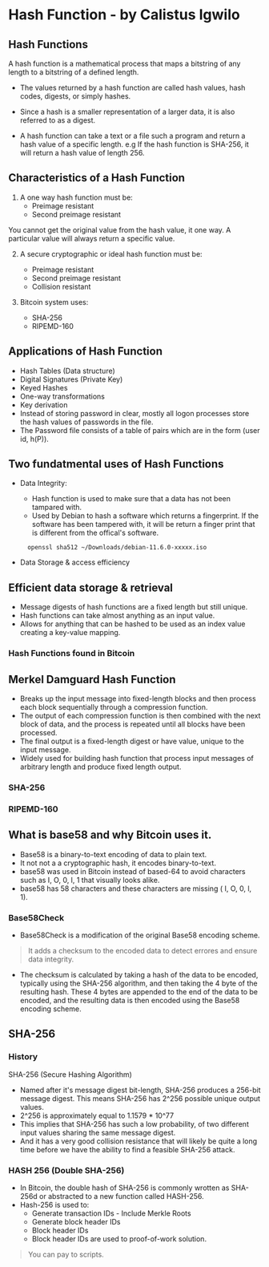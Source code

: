 
# Hash Function - by Calistus Igwilo

## Hash Functions
A hash function is a mathematical process that maps a bitstring of any length to a bitstring of a defined length.

- The values returned by a hash function are called hash values, hash codes, digests, or simply hashes.

- Since a hash is a smaller representation of a larger data, it is also referred to as a digest.

- A hash function can take a text or a file such a program and return a hash value of a specific length. e.g If the hash function is SHA-256, it will return a hash value of length 256.

## Characteristics of a Hash Function
1. A one way hash function must be:
   - Preimage resistant
   - Second preimage resistant

You cannot get the original value from the hash value, it one way. A particular value will always return a specific value.

2. A secure cryptographic or ideal hash function must be: 
   - Preimage resistant
   - Second preimage resistant
   - Collision resistant

3. Bitcoin system uses:
   - SHA-256
   - RIPEMD-160


## Applications of Hash Function
- Hash Tables (Data structure)
- Digital Signatures (Private Key)
- Keyed Hashes
- One-way transformations
- Key derivation
- Instead of storing password in clear, mostly all logon processes store the hash values of passwords in the file.
- The Password file consists of a table of pairs which are in the form (user id, h(P)).


## Two fundatmental uses of Hash Functions
- Data Integrity: 
  - Hash function is used to make sure that a data has not been tampared with.
  - Used by Debian to hash a software which returns a fingerprint. If the software has been tampered with, it will be return a finger print that is different from the offical's software.
  
  ```
    openssl sha512 ~/Downloads/debian-11.6.0-xxxxx.iso
  ```
- Data Storage & access efficiency


## Efficient data storage & retrieval
  - Message digests of hash functions are a  fixed length but still unique.
  - Hash functions can take almost anything as an input value.
  - Allows for anything that can be hashed to be used as an index value creating a key-value mapping.


### Hash Functions found in Bitcoin

## Merkel Damguard Hash Function
- Breaks up the input message into fixed-length blocks and then process each block sequentially through a compression function.
- The output of each compression function is then combined with the next block of data, and the process is repeated until all blocks have been processed.
- The final output is a fixed-length digest or have value, unique to the input message. 
- Widely used for building hash function that process input messages of arbitrary length and produce fixed length output.

### SHA-256 

### RIPEMD-160

## What is base58 and why Bitcoin uses it. 
- Base58 is a binary-to-text encoding of data to plain text. 
- It not not a a cryptographic hash, it encodes binary-to-text.
- base58 was used in Bitcoin instead of based-64 to avoid characters such as I, O, 0, l, 1 that visually looks alike.
- base58 has 58 characters and these characters are missing ( I, O, 0, l, 1).


### Base58Check
- Base58Check is a modification of the original Base58 encoding scheme.

> It adds a checksum to the encoded data to detect errores and ensure data integrity.

- The checksum is calculated by taking a hash of the data to be encoded, typically using the SHA-256 algorithm, and then taking the 4 byte of the resulting hash. 
These 4 bytes are appended to the end of the data to be encoded, and the resulting data is then encoded using the Base58 encoding scheme.


## SHA-256 
### History
SHA-256 (Secure Hashing Algorithm)

- Named after it's message digest bit-length, SHA-256 produces a 256-bit message digest. This means SHA-256 has 2^256 possible unique output values.
- 2^256 is approximately equal to 1.1579 * 10^77
- This implies that SHA-256 has such a low probability, of two different input values sharing the same message digest.
- And it has a very good collision resistance that will likely be quite a long time before we have the ability to find a feasible SHA-256 attack.



### HASH 256 (Double SHA-256)
- In Bitcoin, the double hash of SHA-256 is commonly wrotten as SHA-256d or abstracted to a new function called HASH-256.
- Hash-256 is used to:
    - Generate transaction IDs - Include Merkle Roots
    - Generate block header IDs
    - Block header IDs
    - Block header IDs are used to proof-of-work solution.
   



> You can pay to scripts.

